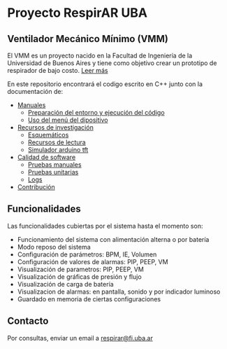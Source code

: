 # Proyecto RespirAR UBA

## Ventilador Mecánico Mínimo (VMM)
El VMM es un proyecto nacido en la Facultad de Ingeniería de la Universidad de Buenos Aires y tiene como objetivo crear un prototipo de respirador de bajo costo. [Leer más](https://)

En este repositorio encontrará el codigo escrito en C++ junto con la documentación de:
- [Manuales](docs/manuals/README.md)
  - [Preparación del entorno y ejecución del código](docs/manuals/development/README.md)
  - [Uso del menú del dipositivo](docs/manuals/menu/README.md)
- [Recursos de investigación](docs/resources/README.md)
  - [Esquemáticos](docs/resources/schematics)
  - [Recursos de lectura](docs/resources/help%20sources)
  - [Simulador arduino tft](docs/resources/tft_simulator.md)
- [Calidad de software](docs/test/README.md)
  - [Pruebas manuales](docs/test)
  - [Pruebas unitarias](docs/test/unit_tests.md)
  - [Logs](docs/test/logs)
- [Contribución](docs/contributing/README.md)

## Funcionalidades

Las funcionalidades cubiertas por el sistema hasta el momento son:
- Funcionamiento del sistema con alimentación alterna o por batería
- Modo reposo del sistema
- Configuración de parámetros: BPM, IE, Volumen
- Configuración de valores de alarmas: PIP, PEEP, VM
- Visualización de parametros: PIP, PEEP, VM
- Visualización de gráficas de presión y flujo
- Visualización de carga de batería
- Visualizacion de alarmas: en pantalla, sonido y por indicador luminoso
- Guardado en memoria de ciertas configuraciones

## Contacto

Por consultas, enviar un email a [respirar@fi.uba.ar](mailto:respirar@fi.uba.ar?subject=[RespirAR])
